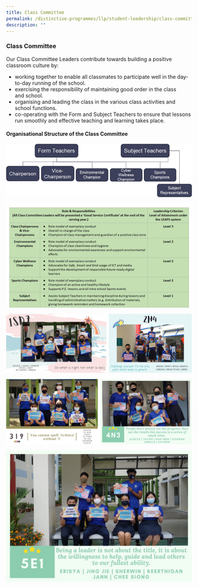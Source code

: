 ```yaml
---
title: Class Committee
permalink: /distinctive-programmes/llp/student-leadership/class-committee
description: ""
---
```

### Class Committee

Our Class Committee Leaders contribute towards building a positive classroom culture by:

*   working together to enable all classmates to participate well in the day-to-day running of the school.
*   exercising the responsibility of maintaining good order in the class and school.
*   organising and leading the class in the various class activities and school functions.
*   co-operating with the Form and Subject Teachers to ensure that lessons run smoothly and effective teaching and learning takes place.

#### Organisational Structure of the Class Committee

![](/images/class%20comm.jpg)

![](/images/roles.jpg)

![](/images/class%20photo%201.png)

![](/images/class%20photo%202.jpg)

![](/images/class%20photo%203.jpg)